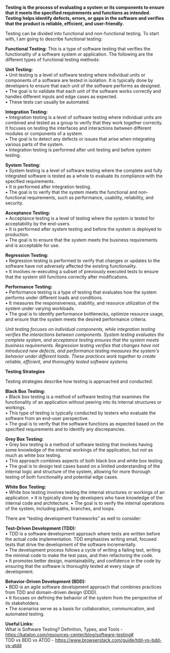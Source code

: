   
**Testing is the process of evaluating a system or its components to ensure that it meets the specified requirements and functions as intended. Testing helps identify defects, errors, or gaps in the software and verifies that the product is reliable, efficient, and user-friendly.**

Testing can be divided into functional and non-functional testing. To start with, I am going to describe functional testing:   
  
**Functional Testing:** This is a type of software testing that verifies the functionality of a software system or application. The following are the different types of functional testing methods:  
  
**Unit Testing:**  
•  Unit testing is a level of software testing where individual units or components of a software are tested in isolation. It is typically done by developers to ensure that each unit of the software performs as designed.  
•  The goal is to validate that each unit of the software works correctly and handles different inputs and edge cases as expected.  
•  These tests can usually be automated.  

**Integration Testing:**  
•  Integration testing is a level of software testing where individual units are combined and tested as a group to verify that they work together correctly. It focuses on testing the interfaces and interactions between different modules or components of a system.  
•  The goal is to detect any defects or issues that arise when integrating various parts of the system.  
•  Integration testing is performed after unit testing and before system testing.  

**System Testing:**  
•  System testing is a level of software testing where the complete and fully integrated software is tested as a whole to evaluate its compliance with the specified requirements.  
•  It is performed after integration testing.  
•  The goal is to verify that the system meets the functional and non-functional requirements, such as performance, usability, reliability, and security.  

**Acceptance Testing:**  
•  Acceptance testing is a level of testing where the system is tested for acceptability by the end-users.   
•  It is performed after system testing and before the system is deployed to production.  
•  The goal is to ensure that the system meets the business requirements and is acceptable for use.  

**Regression Testing:**  
•  Regression testing is performed to verify that changes or updates to the software have not adversely affected the existing functionality.  
•  It involves re-executing a subset of previously executed tests to ensure that the system still functions correctly after modifications.  

**Performance Testing:**  
•  Performance testing is a type of testing that evaluates how the system performs under different loads and conditions.  
•  It measures the responsiveness, stability, and resource utilization of the system under varying workloads.  
•  The goal is to identify performance bottlenecks, optimize resource usage, and ensure that the system meets the desired performance criteria.  

*Unit testing focuses on individual components, while integration testing verifies the interactions between components. System testing evaluates the complete system, and acceptance testing ensures that the system meets business requirements. Regression testing verifies that changes have not introduced new defects, and performance testing measures the system's behavior under different loads. These practices work together to create reliable, efficient, and thoroughly tested software systems.*  
  
**Testing Strategies**  
  
Testing strategies describe how testing is approached and conducted:  
  
**Black Box Testing:**  
• Black box testing is a method of software testing that examines the  functionality of an application without peering into its internal structures or workings.   
• This type of testing is typically conducted by testers who  evaluate the software from an end-user perspective.      
• The goal is  to verify that the software functions as expected based on the specified requirements and to identify any  discrepancies.

**Grey Box Testing:**  
• Grey box testing is a method of software testing that involves having some knowledge of the internal workings of the application, but not as much as white box testing.      
• This approach combines aspects of both black box and white box testing.    
• The goal is to design test cases based on a limited understanding of the internal logic and  structure of the system, allowing for more thorough testing of both functionality and potential edge cases.

**White Box Testing:**  
• White box testing involves testing the internal structures or workings of an application. 
• It is typically done by developers who have knowledge of the internal code and architecture.
• The goal is to verify the internal operations of the system, including paths, branches, and loops.
  
There are “testing development frameworks” as well to consider:  

**Test-Driven Development (TDD):**  
•  TDD is a software development approach where tests are written before the actual code implementation. TDD emphasizes writing small, focused tests that drive the development of the software incrementally.  
•  The development process follows a cycle of writing a failing test, writing the minimal code to make the test pass, and then refactoring the code.  
•  It promotes better design, maintainability, and confidence in the code by ensuring that the software is thoroughly tested at every stage of development.  

**Behavior-Driven Development (BDD):**  
•  BDD is an agile software development approach that combines practices from TDD and domain-driven design (DDD).  
•  It focuses on defining the behavior of the system from the perspective of its stakeholders.  
•  The scenarios serve as a basis for collaboration, communication, and automated testing.  
  
  
**Useful Links:**  
What is Software Testing? Definition, Types, and Tools - https://katalon.com/resources-center/blog/software-testing#  
TDD vs BDD vs ATDD - https://www.browserstack.com/guide/tdd-vs-bdd-vs-atdd
